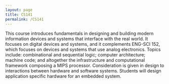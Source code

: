 ```yaml
---
layout: page
title: CS141
permalink: /CS141
---
```

This course introduces fundamentals in designing and building modern information devices and systems that interface with the real world. It focuses on digital devices and systems, and it complements ENG-SCI 152, which focuses on devices and systems that use analog electronics. Topics include: combinational and sequential logic; computer architecture; machine code; and altogether the infrastructure and computational framework composing a MIPS processor. Consideration is given in design to interactions between hardware and software systems. Students will design application specific hardware for an embedded system.
